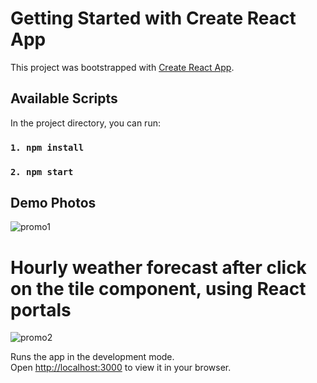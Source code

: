 # Getting Started with Create React App

This project was bootstrapped with [Create React App](https://github.com/facebook/create-react-app).

## Available Scripts

In the project directory, you can run:
### `1. npm install`
### `2. npm start`

## Demo Photos


![promo1](https://user-images.githubusercontent.com/61797939/162533902-ddc3bd83-7f47-47b7-9347-6f4947d7011e.png)

# Hourly weather forecast after click on the tile component, using React portals
![promo2](https://user-images.githubusercontent.com/61797939/162533922-5afff783-7dde-4c3a-ba05-f1916f0fa3d5.png)


Runs the app in the development mode.\
Open [http://localhost:3000](http://localhost:3000) to view it in your browser.

